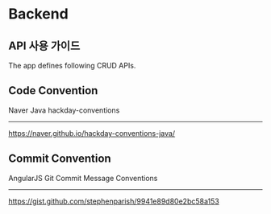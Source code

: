 # Backend

## API 사용 가이드
The app defines following CRUD APIs.

## Code Convention
Naver Java hackday-conventions<hr>
https://naver.github.io/hackday-conventions-java/

## Commit Convention
AngularJS Git Commit Message Conventions<hr>
https://gist.github.com/stephenparish/9941e89d80e2bc58a153
